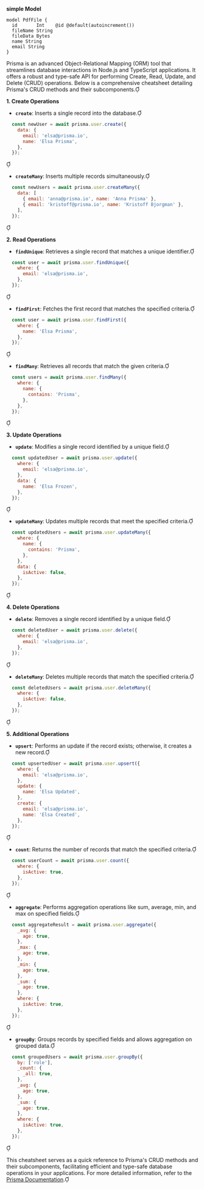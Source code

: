 

**simple Model**
```javascipt
model PdfFile {
  id       Int    @id @default(autoincrement())
  fileName String
  fileData Bytes
  name String
  email String
}
```


Prisma is an advanced Object-Relational Mapping (ORM) tool that streamlines database interactions in Node.js and TypeScript applications. It offers a robust and type-safe API for performing Create, Read, Update, and Delete (CRUD) operations. Below is a comprehensive cheatsheet detailing Prisma's CRUD methods and their subcomponents.

**1. Create Operations**

- **`create`**: Inserts a single record into the database.

  
```javascript
  const newUser = await prisma.user.create({
    data: {
      email: 'elsa@prisma.io',
      name: 'Elsa Prisma',
    },
  });
  ```


- **`createMany`**: Inserts multiple records simultaneously.

  
```javascript
  const newUsers = await prisma.user.createMany({
    data: [
      { email: 'anna@prisma.io', name: 'Anna Prisma' },
      { email: 'kristoff@prisma.io', name: 'Kristoff Bjorgman' },
    ],
  });
  ```


**2. Read Operations**

- **`findUnique`**: Retrieves a single record that matches a unique identifier.

  
```javascript
  const user = await prisma.user.findUnique({
    where: {
      email: 'elsa@prisma.io',
    },
  });
  ```


- **`findFirst`**: Fetches the first record that matches the specified criteria.

  
```javascript
  const user = await prisma.user.findFirst({
    where: {
      name: 'Elsa Prisma',
    },
  });
  ```


- **`findMany`**: Retrieves all records that match the given criteria.

  
```javascript
  const users = await prisma.user.findMany({
    where: {
      name: {
        contains: 'Prisma',
      },
    },
  });
  ```


**3. Update Operations**

- **`update`**: Modifies a single record identified by a unique field.

  
```javascript
  const updatedUser = await prisma.user.update({
    where: {
      email: 'elsa@prisma.io',
    },
    data: {
      name: 'Elsa Frozen',
    },
  });
  ```


- **`updateMany`**: Updates multiple records that meet the specified criteria.

  
```javascript
  const updatedUsers = await prisma.user.updateMany({
    where: {
      name: {
        contains: 'Prisma',
      },
    },
    data: {
      isActive: false,
    },
  });
  ```


**4. Delete Operations**

- **`delete`**: Removes a single record identified by a unique field.

  
```javascript
  const deletedUser = await prisma.user.delete({
    where: {
      email: 'elsa@prisma.io',
    },
  });
  ```


- **`deleteMany`**: Deletes multiple records that match the specified criteria.

  
```javascript
  const deletedUsers = await prisma.user.deleteMany({
    where: {
      isActive: false,
    },
  });
  ```


**5. Additional Operations**

- **`upsert`**: Performs an update if the record exists; otherwise, it creates a new record.

  
```javascript
  const upsertedUser = await prisma.user.upsert({
    where: {
      email: 'elsa@prisma.io',
    },
    update: {
      name: 'Elsa Updated',
    },
    create: {
      email: 'elsa@prisma.io',
      name: 'Elsa Created',
    },
  });
  ```


- **`count`**: Returns the number of records that match the specified criteria.

  
```javascript
  const userCount = await prisma.user.count({
    where: {
      isActive: true,
    },
  });
  ```


- **`aggregate`**: Performs aggregation operations like sum, average, min, and max on specified fields.

  
```javascript
  const aggregateResult = await prisma.user.aggregate({
    _avg: {
      age: true,
    },
    _max: {
      age: true,
    },
    _min: {
      age: true,
    },
    _sum: {
      age: true,
    },
    where: {
      isActive: true,
    },
  });
  ```


- **`groupBy`**: Groups records by specified fields and allows aggregation on grouped data.

  
```javascript
  const groupedUsers = await prisma.user.groupBy({
    by: ['role'],
    _count: {
      _all: true,
    },
    _avg: {
      age: true,
    },
    _sum: {
      age: true,
    },
    where: {
      isActive: true,
    },
  });
  ```


This cheatsheet serves as a quick reference to Prisma's CRUD methods and their subcomponents, facilitating efficient and type-safe database operations in your applications. For more detailed information, refer to the [Prisma Documentation](https://www.prisma.io/docs/orm/prisma-client/queries/crud). 
